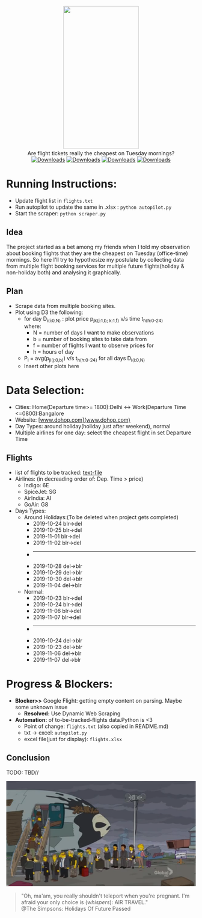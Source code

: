 <p align="center">

<img src="https://vignette.wikia.nocookie.net/gravityfalls/images/8/83/Soos_appearance.png/revision/latest?cb=20150915080601" data-canonical-src="soos" width="200" height="380" />
<br>
Are flight tickets really the cheapest on Tuesday mornings?<br>
<a href="https://github.com/aayush4vedi/Aeroplot"><img src="https://img.shields.io/badge/version-0.1-f39f37" alt="Downloads"></a>
<a href="https://github.com/aayush4vedi/Aeroplot"><img src="https://img.shields.io/badge/Made With-python-1abc9c" alt="Downloads"></a>
<a href="https://github.com/aayush4vedi/Aeroplot"><img src="https://img.shields.io/badge/Made With-D3.js-yellow" alt="Downloads"></a>
<a href="https://github.com/aayush4vedi/Aeroplot"><img src="https://img.shields.io/badge/Made With-<3-red" alt="Downloads"></a>
</p>

# Running Instructions:
* Update flight list in `flights.txt`
* Run autopilot to update the same in .xlsx : `python autopilot.py`
* Start the scraper: `python scraper.py`

## Idea
The project started as a bet among my friends when I told my observation about booking flights that they are the cheapest on Tuesday (office-time) mornings. So here I'll try to hypothesize my postulate by collecting data from multiple flight booking services for multiple future flights(holiday & non-holiday both) and analysing it graphically.


## Plan
* Scrape data from multiple booking sites.
* Plot using D3 the following:
    * for day D<sub>i(i:0,N)</sub> :  plot price p<sub>jk(j:1,b; k:1,f)</sub> v/s time t<sub>h(h:0-24)</sub>
        <br>where: 
        * N = number of days I want to make observations
        * b = number of booking sites to take data from
        * f = number of flights I want to observe prices for
        * h = hours of day
    * P<sub>i</sub> = avg(p<sub>ji(j:0,b)</sub>) v/s t<sub>h(h:0-24)</sub> for all days D<sub>i(i:0,N)</sub>
    * Insert other plots here

# Data Selection:
* Cities: Home(Departure time>= 1800):Delhi <-> Work(Departure Time <=0800):Bangalore
* Website: [www.dohop.com](www.dohop.com)
* Day Types: around holiday(holiday just after weekend), normal
* Multiple airlines for one day: select the cheapest flight in set Departure Time

## Flights
* list of flights to be tracked: [text-file](https://github.com/aayush4vedi/Aeroplot/blob/master/flights.txt)
* Airlines: (in decreading order of: Dep. Time > price)
    * Indigo:     6E
    * SpiceJet:   SG
    * AirIndia:   AI
    * GoAir:      G8
* Days Types:
    * Around Holidays:(To be deleted when project gets completed)
        * 2019-10-24 blr->del
        * 2019-10-25 blr->del
        * 2019-11-01 blr->del
        * 2019-11-02 blr->del
        * ----
        * 2019-10-28 del->blr
        * 2019-10-29 del->blr
        * 2019-10-30 del->blr
        * 2019-11-04 del->blr
    * Normal:
        * 2019-10-23 blr->del
        * 2019-10-24 blr->del
        * 2019-11-06 blr->del
        * 2019-11-07 blr->del
        * ----
        * 2019-10-24 del->blr
        * 2019-10-23 del->blr
        * 2019-11-06 del->blr
        * 2019-11-07 del->blr

# Progress & Blockers:
* **Blocker>>** Google Flight: getting empty content on parsing. Maybe some unknown issue
    * **Resolved:** Use Dynamic Web Scraping
* **Automation:** of to-be-tracked-flights data.Python is <3
    * Point of change: `flights.txt` (also copied in README.md)
    * txt -> excel: `autopilot.py`
    * excel file(just for display): `flights.xlsx`



## Conclusion
TODO: TBD//
 

![picture alt](./media/future-plane.png)
> "Oh, ma'am, you really shouldn't teleport when you're pregnant. I'm afraid your only choice is (*whispers*): AIR TRAVEL." <br>@The Simpsons: Holidays Of Future Passed










